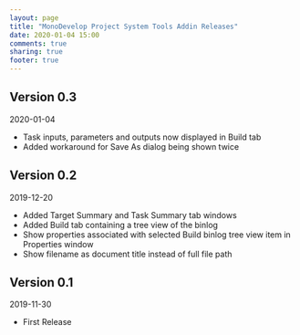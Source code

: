 ```yaml
---
layout: page
title: "MonoDevelop Project System Tools Addin Releases"
date: 2020-01-04 15:00
comments: true
sharing: true
footer: true
---
```


## Version 0.3

2020-01-04

 * Task inputs, parameters and outputs now displayed in Build tab
 * Added workaround for Save As dialog being shown twice

## Version 0.2

2019-12-20

 * Added Target Summary and Task Summary tab windows
 * Added Build tab containing a tree view of the binlog
 * Show properties associated with selected Build binlog tree view item in Properties window
 * Show filename as document title instead of full file path

## Version 0.1

2019-11-30

 * First Release
 

